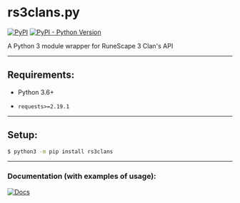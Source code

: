 # rs3clans.py
[![PyPI](https://img.shields.io/pypi/v/rs3clans.svg)](https://pypi.org/project/rs3clans/) [![PyPI - Python Version](https://img.shields.io/pypi/pyversions/rs3clans.svg)](https://pypi.org/project/rs3clans/)

A Python 3 module wrapper for RuneScape 3 Clan's API

***
## Requirements:

- Python 3.6+

- `requests>=2.19.1`

***

## Setup:

```bash
$ python3 -m pip install rs3clans
```

***

### Documentation (with examples of usage):
[![Docs](https://readthedocs.org/projects/rs3clanspy/badge/?version=latest)](https://rs3clanspy.readthedocs.io/en/latest/?badge=latest)
